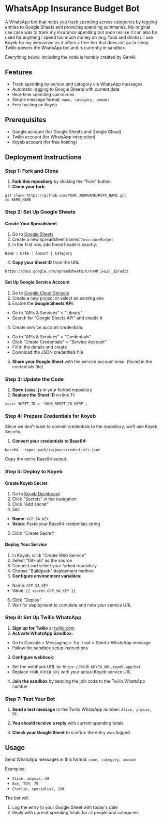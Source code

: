 # WhatsApp Insurance Budget Bot

A WhatsApp bot that helps you track spending across categories by logging entries to Google Sheets and providing spending summaries.
My original use case was to track my insurance spending but soon realise it can also be used for anything I spend too much money on (e.g. food and drinks). I use Koyeb for my webserver as it offers a free-tier that does not go to sleep. Twilio powers the WhatsApp bot and is currently in sandbox. 

Everything below, including the code is humbly created by GenAI.

## Features

- Track spending by person and category via WhatsApp messages
- Automatic logging to Google Sheets with current date
- Real-time spending summaries
- Simple message format: `name, category, amount`
- Free hosting on Koyeb

## Prerequisites

- Google account (for Google Sheets and Google Cloud)
- Twilio account (for WhatsApp integration)
- Koyeb account (for free hosting)

## Deployment Instructions

### Step 1: Fork and Clone

1. **Fork this repository** by clicking the "Fork" button
2. **Clone your fork:**
```
git clone https://github.com/YOUR_USERNAME/REPO_NAME.git
cd REPO_NAME
```

### Step 2: Set Up Google Sheets

#### Create Your Spreadsheet
1. Go to [Google Sheets](https://sheets.google.com)
2. Create a new spreadsheet named `InsuranceBudget`
3. In the first row, add these headers exactly:

```
Name | Date | Amount | Category
```

4. **Copy your Sheet ID** from the URL:
```
https://docs.google.com/spreadsheets/d/YOUR_SHEET_ID/edit
```

#### Set Up Google Service Account
1. Go to [Google Cloud Console](https://console.cloud.google.com/)
2. Create a new project or select an existing one
3. Enable the **Google Sheets API**:
- Go to "APIs & Services" > "Library"
- Search for "Google Sheets API" and enable it
4. Create service account credentials:
- Go to "APIs & Services" > "Credentials"
- Click "Create Credentials" > "Service Account"
- Fill in the details and create
- Download the JSON credentials file
5. **Share your Google Sheet** with the service account email (found in the credentials file)

### Step 3: Update the Code

1. **Open `index.js`** in your forked repository
2. **Replace the Sheet ID** on line 11:

```
const SHEET_ID = 'YOUR_SHEET_ID_HERE';
```


### Step 4: Prepare Credentials for Koyeb

Since we don't want to commit credentials to the repository, we'll use Koyeb Secrets:

1. **Convert your credentials to Base64:**
```
base64 --input path/to/your/credentials.json
```

Copy the entire Base64 output.

### Step 5: Deploy to Koyeb

#### Create Koyeb Secret
1. Go to [Koyeb Dashboard](https://app.koyeb.com/)
2. Click "Secrets" in the navigation
3. Click "Add secret"
4. Set:
- **Name:** `GCP_SA_KEY`
- **Value:** Paste your Base64 credentials string
5. Click "Create Secret"

#### Deploy Your Service
1. In Koyeb, click "Create Web Service"
2. Select "GitHub" as the source
3. Connect and select your forked repository
4. Choose "Buildpack" deployment method
5. **Configure environment variables:**
- Name: `GCP_SA_KEY`
- Value: `{{ secret.GCP_SA_KEY }}`
6. Click "Deploy"
7. Wait for deployment to complete and note your service URL

### Step 6: Set Up Twilio WhatsApp

1. **Sign up for Twilio** at [twilio.com](https://www.twilio.com/try-twilio)
2. **Activate WhatsApp Sandbox:**
- Go to Console > Messaging > Try it out > Send a WhatsApp message
- Follow the sandbox setup instructions
3. **Configure webhook:**
- Set the webhook URL to: `https://YOUR_KOYEB_URL.koyeb.app/bot`
- Replace `YOUR_KOYEB_URL` with your actual Koyeb service URL
4. **Join the sandbox** by sending the join code to the Twilio WhatsApp number

### Step 7: Test Your Bot

1. **Send a test message** to the Twilio WhatsApp number:
`Alice, physio, 50`

2. **You should receive a reply** with current spending totals
3. **Check your Google Sheet** to confirm the entry was logged

## Usage

Send WhatsApp messages in this format: `name, category, amount`


Examples:
- `Alice, physio, 50`
- `Bob, TCM, 75`
- `Charlie, specialist, 120`

The bot will:
1. Log the entry to your Google Sheet with today's date
2. Reply with current spending totals for all people and categories
